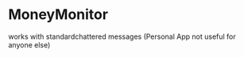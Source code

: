 MoneyMonitor
============

works with standardchattered messages (Personal App not useful for anyone else)